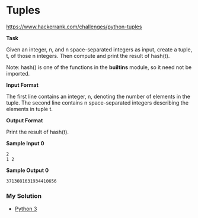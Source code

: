 # Tuples

https://www.hackerrank.com/challenges/python-tuples

**Task**

Given an integer, n, and n space-separated integers as input, create a tuple, t, of those n integers. Then compute and print the result of hash(t).

Note: hash() is one of the functions in the __builtins__ module, so it need not be imported.

**Input Format**

The first line contains an integer, n, denoting the number of elements in the tuple. 
The second line contains n space-separated integers describing the elements in tuple t.

**Output Format**

Print the result of hash(t).

**Sample Input 0**
```
2
1 2
```

**Sample Output 0**
```
3713081631934410656
```

### My Solution

- [Python 3](python3.py)